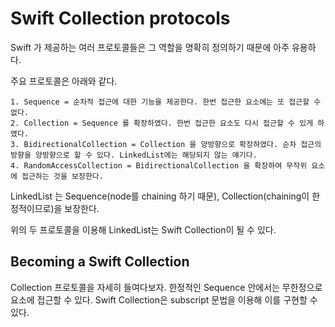 # Swift Collection protocols

Swift 가 제공하는 여러 프로토콜들은 그 역할을 명확히 정의하기 때문에 아주 유용하다.

주요 프로토콜은 아래와 같다.

```
1. Sequence = 순차적 접근에 대한 기능을 제공한다. 한번 접근한 요소에는 또 접근할 수 없다.
2. Collection = Sequence 를 확장하였다. 한번 접근한 요소도 다시 접근할 수 있게 하였다.
3. BidirectionalCollection = Collection 을 양방향으로 확장하였다. 순차 접근의 방향을 양방향으로 할 수 있다. LinkedList에는 해당되지 않는 얘기다.
4. RandomAccessCollection = BidirectionalCollection 을 확장하여 무작위 요소에 접근하는 것을 보장한다.
```

LinkedList 는 Sequence(node를 chaining 하기 때문), Collection(chaining이 한정적이므로)을 보장한다.

위의 두 프로토콜을 이용해 LinkedList는 Swift Collection이 될 수 있다.

## Becoming a Swift Collection

Collection 프로토콜을 자세히 들여다보자. 한정적인 Sequence 안에서는 무한정으로 요소에 접근할 수 있다. Swift Collection은 subscript 문법을 이용해 이를 구현할 수 있다.
